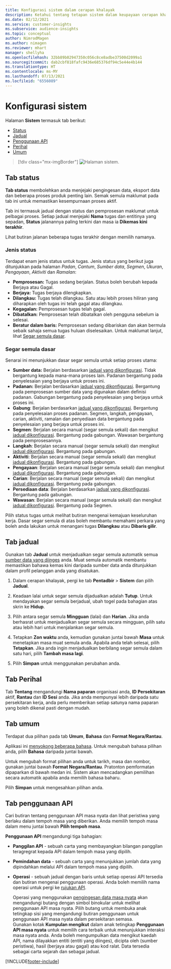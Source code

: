 ```yaml
---
title: Konfigurasi sistem dalam cerapan khalayak
description: Ketahui tentang tetapan sistem dalam keupayaan cerapan khalayak Dynamics 365 Customer Insights.
ms.date: 02/12/2021
ms.service: customer-insights
ms.subservice: audience-insights
ms.topic: conceptual
author: NimrodMagen
ms.author: nimagen
ms.reviewer: mhart
manager: shellyha
ms.openlocfilehash: 32bb89b02947350c056c8ce8adbe37500d2099a1
ms.sourcegitcommit: dab2cbf818fafc9436e685376df94c5e44e4b144
ms.translationtype: HT
ms.contentlocale: ms-MY
ms.lasthandoff: 07/13/2021
ms.locfileid: "6556089"
---
```

# <a name="system-configuration"></a>Konfigurasi sistem

Halaman **Sistem** termasuk tab berikut:
- [Status](#status-tab)
- [Jadual](#schedule-tab)
- [Penggunaan API](#api-usage-tab)
- [Perihal](#about-tab)
- [Umum](#general-tab)

> [!div class="mx-imgBorder"]
> ![Halaman sistem.](media/system-tabs.png "Halaman Sistem")

## <a name="status-tab"></a>Tab status

**Tab status** membolehkan anda menjejaki pengingesan data, eksport data dan beberapa proses produk penting lain. Semak semula maklumat pada tab ini untuk memastikan kesempurnaan proses aktif.

Tab ini termasuk jadual dengan status dan pemprosesan maklumat untuk pelbagai proses. Setiap jadual menjejaki **Nama** tugas dan entitinya yang sepadan, **Status** jalanannya paling terkini dan masa ia **Dikemas kini terakhir**.

Lihat butiran jalanan beberapa tugas terakhir dengan memilih namanya.

### <a name="status-types"></a>Jenis status

Terdapat enam jenis status untuk tugas. Jenis status yang berikut juga ditunjukkan pada halaman *Padan*, *Cantum*, *Sumber data*, *Segmen*, *Ukuran*, *Pengayaan*, *Aktiviti* dan *Ramalan*:

- **Pemprosesan:** Tugas sedang berjalan. Status boleh berubah kepada Berjaya atau Gagal.
- **Berjaya:** Tugas berjaya dilengkapkan.
- **Dilangkau:** Tugas telah dilangkau. Satu atau lebih proses hiliran yang diharapkan oleh tugas ini telah gagal atau dilangkau.
- **Kegagalan:** Pemprosesan tugas telah gagal.
- **Dibatalkan:** Pemprosesan telah dibatalkan oleh pengguna sebelum ia selesai.
- **Beratur dalam baris:** Pemprosesan sedang dibariskan dan akan bermula sebaik sahaja semua tugas huluan diselesaikan. Untuk maklumat lanjut, lihat [Segar semula dasar](#refresh-policies).

### <a name="refresh-policies"></a>Segar semula dasar

Senarai ini menunjukkan dasar segar semula untuk setiap proses utama:

- **Sumber data:** Berjalan berdasarkan [jadual yang dikonfigurasi](#schedule-tab). Tidak bergantung kepada mana-mana proses lain. Padanan bergantung pada penyelesaian yang berjaya untuk proses ini.
- **Padanan:** Berjalan berdasarkan [jadual yang dikonfigurasi](#schedule-tab). Bergantung pada pemprosesan sumber data yang digunakan dalam definisi padanan. Gabungan bergantung pada penyelesaian yang berjaya untuk proses ini.
- **Gabung**: Berjalan berdasarkan [jadual yang dikonfigurasi](#schedule-tab). Bergantung pada penyelesaian proses padanan. Segmen, langkah, pengayaan, carian, aktiviti, ramalan dan penyediaan data bergantung pada penyelesaian yang berjaya untuk proses ini.
- **Segmen**: Berjalan secara manual (segar semula sekali) dan mengikut [jadual dikonfigurasi](#schedule-tab). Bergantung pada gabungan. Wawasan bergantung pada pemprosesannya.
- **Langkah**: Berjalan secara manual (segar semula sekali) dan mengikut [jadual dikonfigurasi](#schedule-tab). Bergantung pada gabungan.
- **Aktiviti**: Berjalan secara manual (segar semula sekali) dan mengikut [jadual dikonfigurasi](#schedule-tab). Bergantung pada gabungan.
- **Pengayaan**: Berjalan secara manual (segar semula sekali) dan mengikut [jadual dikonfigurasi](#schedule-tab). Bergantung pada gabungan.
- **Carian**: Berjalan secara manual (segar semula sekali) dan mengikut [jadual dikonfigurasi](#schedule-tab). Bergantung pada gabungan.
- **Persediaan data**: Berjalan berdasarkan [jadual yang dikonfigurasi](#schedule-tab). Bergantung pada gabungan.
- **Wawasan**: Berjalan secara manual (segar semula sekali) dan mengikut [jadual dikonfigurasi](#schedule-tab). Bergantung pada Segmen.

Pilih status tugas untuk melihat butiran mengenai kemajuan keseluruhan kerja. Dasar segar semula di atas boleh membantu memahami perkara yang boleh anda lakukan untuk menangani tugas **Dilangkau** atau **Dibaris gilir**.

## <a name="schedule-tab"></a>Tab jadual

Gunakan tab **Jadual** untuk menjadualkan segar semula automatik semua [sumber data yang diinges](data-sources.md) anda. Muat semula automatik membantu memastikan bahawa kemas kini daripada sumber data anda ditunjukkan dalam profil pelanggan anda yang disatukan.

1. Dalam cerapan khalayak, pergi ke tab **Pentadbir** > **Sistem** dan pilih **Jadual**.

2. Keadaan lalai untuk segar semula dijadualkan adalah **Tutup**. Untuk mendayakan segar semula berjadual, ubah togel pada bahagian atas skrin ke **Hidup**.

3. Pilih antara segar semula **Mingguan** (lalai) dan **Harian**. Jika anda berhasrat untuk menjadualkan segar semula secara mingguan, pilih satu atau lebih hari untuk menjalankan segar semula.

4. Tetapkan **Zon waktu** anda, kemudian gunakan juntai bawah **Masa** untuk menetapkan masa muat semula anda. Apabila anda telah selesai, pilih **Tetapkan**. Jika anda ingin menjadualkan berbilang segar semula dalam satu hari, pilih **Tambah masa lagi**.

5. Pilih **Simpan** untuk menggunakan perubahan anda.

## <a name="about-tab"></a>Tab Perihal

Tab **Tentang** mengandungi **Nama paparan** organisasi anda, **ID Persekitaran** aktif, **Rantau** dan **ID Sesi** anda. Jika anda mempunyai lebih daripada satu persekitaran kerja, anda perlu memberikan setiap satunya nama paparan yang boleh dikenal pasti dengan mudah.

## <a name="general-tab"></a>Tab umum

Terdapat dua pilihan pada tab **Umum**, **Bahasa** dan **Format Negara/Rantau**.

Aplikasi ini [menyokong beberapa bahasa](supported-languages.md). Untuk mengubah bahasa pilihan anda, pilih **Bahasa** daripada juntai bawah.

Untuk mengubah format pilihan anda untuk tarikh, masa dan nombor, gunakan juntai bawah **Format Negara/Rantau**. Pratonton pemformatan dipaparkan di bawah medan ini. Sistem akan mencadangkan pemilihan secara automatik apabila anda memilih bahasa baharu.

Pilih **Simpan** untuk mengesahkan pilihan anda.

## <a name="api-usage-tab"></a>Tab penggunaan API

Cari butiran tentang penggunaan API masa nyata dan lihat peristiwa yang berlaku dalam tempoh masa yang diberikan. Anda memilih tempoh masa dalam menu juntai bawah **Pilih tempoh masa**. 

**Penggunaan API** mengandungi tiga bahagian: 
- **Panggilan API** - sebuah carta yang membayangkan bilangan panggilan teragregrat kepada API dalam tempoh masa yang dipilih.

- **Pemindahan data** - sebuah carta yang menunjukkan jumlah data yang dipindahkan melalui API dalam tempoh masa yang dipilih.

-  **Operasi** - sebuah jadual dengan baris untuk setiap operasi API tersedia dan butiran mengenai penggunaan operasi. Anda boleh memilih nama operasi untuk pergi ke [rujukan API](https://developer.ci.ai.dynamics.com/api-details#api=CustomerInsights&operation=Get-all-instances).

   Operasi yang menggunakan [pengingesan data masa nyata](real-time-data-ingestion.md) akan mengandungi butang dengan simbol binokular untuk melihat penggunaan API masa nyata. Pilih butang untuk membuka anak tetingkap sisi yang mengandungi butiran penggunaan untuk penggunaan API masa nyata dalam persekitaran semasa.   
   Gunakan kotak **Kumpulan mengikut** dalam anak tetingkap **Penggunaan API masa nyata** untuk memilih cara terbaik untuk menunjukkan interaksi masa nyata anda. Anda boleh mengumpulkan data mengikut kaedah API, nama dilayakkan entiti (entiti yang diinges), dicipta oleh (sumber peristiwa), hasil (berjaya atau gagal) atau kod ralat. Data tersedia sebagai carta sejarah dan sebagai jadual.


[!INCLUDE[footer-include](../includes/footer-banner.md)]